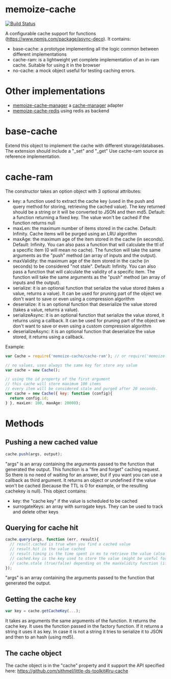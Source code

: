 memoize-cache
=============
[![Build Status](https://travis-ci.org/sithmel/memoize-cache.svg?branch=master)](https://travis-ci.org/sithmel/memoize-cache)

A configurable cache support for functions (https://www.npmjs.com/package/async-deco). It contains:

* base-cache: a prototype implementing all the logic common between different implementations
* cache-ram: is a lightweight yet complete implementation of an in-ram cache. Suitable for using it in the browser
* no-cache: a mock object useful for testing caching errors.

Other implementations
=====================
* [memoize-cache-manager](https://github.com/sithmel/memoize-cache-manager) a [cache-manager](https://github.com/BryanDonovan/node-cache-manager) adapter
* [memoize-cache-redis](https://github.com/sithmel/memoize-cache-manager) using redis as backend

base-cache
==========
Extend this object to implement the cache with different storage/databases. The extension should include a "_set" and "_get" Use cache-ram source as reference implementation.

cache-ram
=========
The constructor takes an option object with 3 optional attributes:
* key: a function used to extract the cache key (used in the push and query method for storing, retrieving the cached value). The key returned should be a string or it will be converted to JSON and then md5. Default: a function returning a fixed key. The value won't be cached if the function returns null
* maxLen: the maximum number of items stored in the cache. Default: Infinity. Cache items will be purged using an LRU algorithm
* maxAge: the maximum age of the item stored in the cache (in seconds). Default: Infinity. You can also pass a function that will calculate the ttl of a specific item (0 will mean no cache). The function will take the same arguments as the "push" method (an array of inputs and the output).
* maxValidity: the maximum age of the item stored in the cache (in seconds) to be considered "not stale". Default: Infinity. You can also pass a function that will calculate the validity of a specific item. The function will take the same arguments as the "push" method (an array of inputs and the output).
* serialize: it is an optional function that serialize the value stored (takes a value, returns a value). It can be used for pruning part of the object we don't want to save or even using a compression algorithm
* deserialize: it is an optional function that deserialize the value stored (takes a value, returns a value).
* serializeAsync: it is an optional function that serialize the value stored, it returns using a callback. It can be used for pruning part of the object we don't want to save or even using a custom compression algorithm
* deserializeAsync: it is an optional function that deserialize the value stored, it returns using a callback.

Example:
```js
var Cache = require('memoize-cache/cache-ram'); // or require('memoize-cache').CacheRAM;

// no values, uses always the same key for store any value
var cache = new Cache();

// using the id property of the first argument
// this cache will store maximum 100 items
// every item will be considered stale and purged after 20 seconds.
var cache = new Cache({ key: function (config){
  return config.id;
} }, maxLen: 100, maxAge: 20000);
```

Methods
=======

Pushing a new cached value
--------------------------
```js
cache.push(args, output);
```
"args" is an array containing the arguments passed to the function that generated the output.
This function is a "fire and forget" caching request. So there is no need of waiting for an answer, but if you want you can use a callback as third argument.
It returns an object or undefined if the value won't be cached (because the TTL is 0 for example, or the resulting cachekey is null).
This object contains:
* key: the "cache key" if the value is scheduled to be cached
* surrogateKeys: an array with surrogate keys. They can be used to track and delete other keys


Querying for cache hit
----------------------
```js
cache.query(args, function (err, result){
  // result.cached is true when you find a cached value
  // result.hit is the value cached
  // result.timing is the time spent in ms to retrieve the value (also used for cache miss)
  // cached.key is the key used to store the value (might be useful for debugging)
  // cache.stale (true/false) depending on the maxValidity function (if defined)
});
```
"args" is an array containing the arguments passed to the function that generated the output.

Getting the cache key
---------------------
```js
var key = cache.getCacheKey(...);
```
It takes as arguments the same arguments of the function. It returns the cache key.
It uses the function passed in the factory function. If it returns a string it uses it as key. In case it is not a string it tries to serialize it to JSON and then to an hash (using md5).

The cache object
----------------
The cache object is in the "cache" property and it support the API specified here: https://github.com/sithmel/little-ds-toolkit#lru-cache
